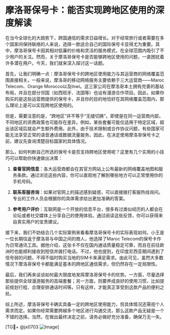 # 摩洛哥保号卡：能否实现跨地区使用的深度解读

在当今全球化的大趋势下，跨国通信的需求日益增长。对于经常旅行或者需要在多个国家间保持联络的人来说，选择一款适合自己的国际保号卡显得尤为重要。其中，摩洛哥保号卡因其相对低廉的价格和灵活的服务模式，在全球范围内吸引了不少用户的关注。然而，关于摩洛哥保号卡是否能够跨地区使用的问题，一直困扰着许多潜在用户。今天，我们就来深入探讨这一话题。

首先，让我们明确一点：摩洛哥保号卡的跨地区使用能力与其运营商的网络覆盖范围直接相关。一般来说，摩洛哥的移动网络服务主要依赖于三大运营商——Maroc Telecom、Orange Morocco以及Inwi。这三家公司在摩洛哥本土拥有完善的基站布局，并且在部分邻国（如西班牙、法国等）也设有漫游合作项目。因此，如果你购买的是这些运营商提供的保号卡，并且你的目的地恰好在其网络覆盖范围内，那么理论上是可以实现跨地区使用的。

但是，需要注意的是，“跨地区”并不等于“无缝切换”。即使是在同一运营商内部，不同地区的资费政策也可能存在差异。例如，某些套餐可能仅适用于特定区域，超出该区域后就会产生额外费用。此外，由于技术限制或合作协议问题，有些国家可能无法享受正常的语音通话或数据流量服务。因此，在决定使用摩洛哥保号卡之前，建议先查询清楚目标国家的具体情况。

那么，如何判断自己所选的保号卡是否支持跨地区使用呢？这里有几个实用的小技巧可以帮助你快速做出决策：

1. **查看官网信息**：各大运营商都会在其官方网站上公布最新的网络覆盖地图和服务条款。通过浏览这些内容，你可以直观地了解到哪些地方可以正常使用你的手机号码。

2. **联系客服咨询**：如果对官网上的描述感到疑惑，可以直接拨打客服热线询问。专业的工作人员会根据你的具体需求给出更加准确的答案。

3. **参考用户评价**：互联网是一个开放的信息平台，很多有过类似经历的人都会在论坛或者社交媒体上分享自己的使用体验。通过阅读这些反馈，你可以获得来自真实用户的宝贵建议。

接下来，我们不妨结合几个实际案例来看看摩洛哥保号卡的实际表现如何。小王是一位长期往返于摩洛哥与中国之间的商人，他选择了Maroc Telecom的保号卡作为日常通讯工具。据他介绍，这张卡不仅在国内通话质量稳定可靠，而且在前往欧洲时也能顺利接收到短信并拨打电话。不过，他也提到，在印度尼西亚期间遇到了信号弱的问题，不得不临时购买当地的SIM卡来满足需求。由此可见，虽然大多数情况下摩洛哥保号卡都能满足基本的跨地区通信需求，但仍然存在一定局限性。

最后，我们再来谈谈如何最大限度地发挥摩洛哥保号卡的优势。一方面，尽量选择那些提供全球漫游服务的高端套餐；另一方面，则要养成良好的使用习惯，比如提前规划行程、合理安排通话时间等。只有这样，才能真正享受到这款产品的便利之处。

综上所述，摩洛哥保号卡确实具备一定的跨地区使用能力，但具体情况还需视个人需求而定。如果你经常需要跨越多个地区进行沟通交流，那么这款产品无疑是一个不错的选择。当然，在做出最终决定之前，请务必做好充分准备，确保万无一失。

[TG💪+ @jx0703 ![Image](https://github.com/user-attachments/assets/dbca1d08-cadb-493c-b0ec-ad6f7a83f270)]